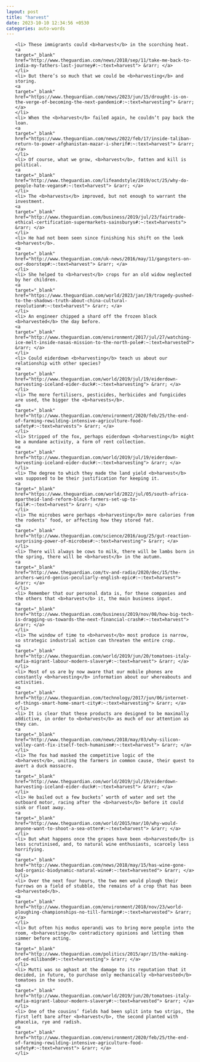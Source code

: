 ```yaml
---
layout: post
title: "harvest"
date: 2023-10-10 12:34:56 +0530
categories: auto-words
---
```

<ol>

    <li> These immigrants could <b>harvest</b> in the scorching heat.
    <a 
    target="_blank" 
    href="http://www.theguardian.com/news/2018/sep/11/take-me-back-to-india-my-fathers-last-journey#:~:text=harvest"> &rarr; </a>
    </li>
    <li> But there’s so much that we could be <b>harvesting</b> and storing.
    <a 
    target="_blank" 
    href="https://www.theguardian.com/news/2023/jun/15/drought-is-on-the-verge-of-becoming-the-next-pandemic#:~:text=harvesting"> &rarr; </a>
    </li>
    <li> When the <b>harvest</b> failed again, he couldn’t pay back the loan.
    <a 
    target="_blank" 
    href="https://www.theguardian.com/news/2022/feb/17/inside-taliban-return-to-power-afghanistan-mazar-i-sherif#:~:text=harvest"> &rarr; </a>
    </li>
    <li> Of course, what we grow, <b>harvest</b>, fatten and kill is political.
    <a 
    target="_blank" 
    href="http://www.theguardian.com/lifeandstyle/2019/oct/25/why-do-people-hate-vegans#:~:text=harvest"> &rarr; </a>
    </li>
    <li> The <b>harvests</b> improved, but not enough to warrant the investment.
    <a 
    target="_blank" 
    href="http://www.theguardian.com/business/2019/jul/23/fairtrade-ethical-certification-supermarkets-sainsburys#:~:text=harvests"> &rarr; </a>
    </li>
    <li> He had not been seen since finishing his shift on the leek <b>harvest</b>.
    <a 
    target="_blank" 
    href="http://www.theguardian.com/uk-news/2016/may/11/gangsters-on-our-doorstep#:~:text=harvest"> &rarr; </a>
    </li>
    <li> She helped to <b>harvest</b> crops for an old widow neglected by her children.
    <a 
    target="_blank" 
    href="https://www.theguardian.com/world/2023/jan/19/tragedy-pushed-to-the-shadows-truth-about-china-cultural-revolution#:~:text=harvest"> &rarr; </a>
    </li>
    <li> An engineer chipped a shard off the frozen block <b>harvested</b> the day before.
    <a 
    target="_blank" 
    href="http://www.theguardian.com/environment/2017/jul/27/watching-ice-melt-inside-nasas-mission-to-the-north-pole#:~:text=harvested"> &rarr; </a>
    </li>
    <li> Could eiderdown <b>harvesting</b> teach us about our relationship with other species?
    <a 
    target="_blank" 
    href="http://www.theguardian.com/world/2019/jul/19/eiderdown-harvesting-iceland-eider-duck#:~:text=harvesting"> &rarr; </a>
    </li>
    <li> The more fertilisers, pesticides, herbicides and fungicides are used, the bigger the <b>harvests</b>.
    <a 
    target="_blank" 
    href="http://www.theguardian.com/environment/2020/feb/25/the-end-of-farming-rewilding-intensive-agriculture-food-safety#:~:text=harvests"> &rarr; </a>
    </li>
    <li> Stripped of the fox, perhaps eiderdown <b>harvesting</b> might be a mundane activity, a form of rent collection.
    <a 
    target="_blank" 
    href="http://www.theguardian.com/world/2019/jul/19/eiderdown-harvesting-iceland-eider-duck#:~:text=harvesting"> &rarr; </a>
    </li>
    <li> The degree to which they made the land yield <b>harvest</b> was supposed to be their justification for keeping it.
    <a 
    target="_blank" 
    href="https://www.theguardian.com/world/2022/jul/05/south-africa-apartheid-land-reform-black-farmers-set-up-to-fail#:~:text=harvest"> &rarr; </a>
    </li>
    <li> The microbes were perhaps <b>harvesting</b> more calories from the rodents’ food, or affecting how they stored fat.
    <a 
    target="_blank" 
    href="http://www.theguardian.com/science/2016/aug/25/gut-reaction-surprising-power-of-microbes#:~:text=harvesting"> &rarr; </a>
    </li>
    <li> There will always be cows to milk, there will be lambs born in the spring, there will be <b>harvest</b> in the autumn.
    <a 
    target="_blank" 
    href="http://www.theguardian.com/tv-and-radio/2020/dec/15/the-archers-weird-genius-peculiarly-english-epic#:~:text=harvest"> &rarr; </a>
    </li>
    <li> Remember that our personal data is, for these companies and the others that <b>harvest</b> it, the main business input.
    <a 
    target="_blank" 
    href="http://www.theguardian.com/business/2019/nov/08/how-big-tech-is-dragging-us-towards-the-next-financial-crash#:~:text=harvest"> &rarr; </a>
    </li>
    <li> The window of time to <b>harvest</b> most produce is narrow, so strategic industrial action can threaten the entire crop.
    <a 
    target="_blank" 
    href="http://www.theguardian.com/world/2019/jun/20/tomatoes-italy-mafia-migrant-labour-modern-slavery#:~:text=harvest"> &rarr; </a>
    </li>
    <li> Most of us are by now aware that our mobile phones are constantly <b>harvesting</b> information about our whereabouts and activities.
    <a 
    target="_blank" 
    href="http://www.theguardian.com/technology/2017/jun/06/internet-of-things-smart-home-smart-city#:~:text=harvesting"> &rarr; </a>
    </li>
    <li> It is clear that these products are designed to be maximally addictive, in order to <b>harvest</b> as much of our attention as they can.
    <a 
    target="_blank" 
    href="http://www.theguardian.com/news/2018/may/03/why-silicon-valley-cant-fix-itself-tech-humanism#:~:text=harvest"> &rarr; </a>
    </li>
    <li> The fox had masked the competitive logic of the <b>harvest</b>, uniting the farmers in common cause, their quest to avert a duck massacre.
    <a 
    target="_blank" 
    href="http://www.theguardian.com/world/2019/jul/19/eiderdown-harvesting-iceland-eider-duck#:~:text=harvest"> &rarr; </a>
    </li>
    <li> He bailed out a few buckets’ worth of water and set the outboard motor, racing after the <b>harvest</b> before it could sink or float away.
    <a 
    target="_blank" 
    href="http://www.theguardian.com/world/2015/mar/10/why-would-anyone-want-to-shoot-a-sea-otter#:~:text=harvest"> &rarr; </a>
    </li>
    <li> But what happens once the grapes have been <b>harvested</b> is less scrutinised, and, to natural wine enthusiasts, scarcely less horrifying.
    <a 
    target="_blank" 
    href="http://www.theguardian.com/news/2018/may/15/has-wine-gone-bad-organic-biodynamic-natural-wine#:~:text=harvested"> &rarr; </a>
    </li>
    <li> Over the next four hours, the two men would plough their furrows on a field of stubble, the remains of a crop that has been <b>harvested</b>.
    <a 
    target="_blank" 
    href="http://www.theguardian.com/environment/2018/nov/23/world-ploughing-championships-no-till-farming#:~:text=harvested"> &rarr; </a>
    </li>
    <li> But often his modus operandi was to bring more people into the room, <b>harvesting</b> contradictory opinions and letting them simmer before acting.
    <a 
    target="_blank" 
    href="http://www.theguardian.com/politics/2015/apr/15/the-making-of-ed-miliband#:~:text=harvesting"> &rarr; </a>
    </li>
    <li> Mutti was so aghast at the damage to its reputation that it decided, in future, to purchase only mechanically <b>harvested</b> tomatoes in the south.
    <a 
    target="_blank" 
    href="http://www.theguardian.com/world/2019/jun/20/tomatoes-italy-mafia-migrant-labour-modern-slavery#:~:text=harvested"> &rarr; </a>
    </li>
    <li> One of the cousins’ fields had been split into two strips, the first left bare after <b>harvest</b>, the second planted with phacelia, rye and radish.
    <a 
    target="_blank" 
    href="http://www.theguardian.com/environment/2020/feb/25/the-end-of-farming-rewilding-intensive-agriculture-food-safety#:~:text=harvest"> &rarr; </a>
    </li>